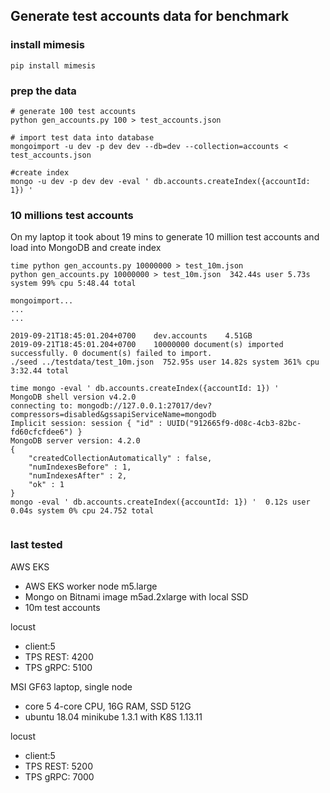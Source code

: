 ## Generate test accounts data for benchmark

### install mimesis
```
pip install mimesis

```

### prep the data
```
# generate 100 test accounts 
python gen_accounts.py 100 > test_accounts.json

# import test data into database
mongoimport -u dev -p dev dev --db=dev --collection=accounts < test_accounts.json

#create index 
mongo -u dev -p dev dev -eval ' db.accounts.createIndex({accountId: 1}) '

```

### 10 millions test accounts
On my laptop it took about 19 mins to generate 10 million test accounts and load into MongoDB and create index
 

```
time python gen_accounts.py 10000000 > test_10m.json
python gen_accounts.py 10000000 > test_10m.json  342.44s user 5.73s system 99% cpu 5:48.44 total

mongoimport...
...
...

2019-09-21T18:45:01.204+0700	dev.accounts	4.51GB
2019-09-21T18:45:01.204+0700	10000000 document(s) imported successfully. 0 document(s) failed to import.
./seed ../testdata/test_10m.json  752.95s user 14.82s system 361% cpu 3:32.44 total

time mongo -eval ' db.accounts.createIndex({accountId: 1}) '
MongoDB shell version v4.2.0
connecting to: mongodb://127.0.0.1:27017/dev?compressors=disabled&gssapiServiceName=mongodb
Implicit session: session { "id" : UUID("912665f9-d08c-4cb3-82bc-fd60cfcfdee6") }
MongoDB server version: 4.2.0
{
	"createdCollectionAutomatically" : false,
	"numIndexesBefore" : 1,
	"numIndexesAfter" : 2,
	"ok" : 1
}
mongo -eval ' db.accounts.createIndex({accountId: 1}) '  0.12s user 0.04s system 0% cpu 24.752 total


```

### last tested
AWS EKS

* AWS EKS worker node m5.large
* Mongo on Bitnami image m5ad.2xlarge with local SSD
* 10m test accounts

locust
 * client:5
 * TPS REST: 4200
 * TPS gRPC: 5100
 
 MSI GF63 laptop, single node
 * core 5 4-core CPU, 16G RAM, SSD 512G
 * ubuntu 18.04 minikube 1.3.1 with K8S 1.13.11

 locust
  * client:5
  * TPS REST: 5200
  * TPS gRPC: 7000
 

